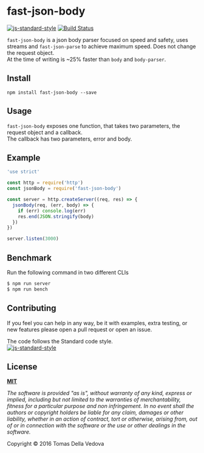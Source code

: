 # fast-json-body
[![js-standard-style](https://img.shields.io/badge/code%20style-standard-brightgreen.svg?style=flat)](http://standardjs.com/) [![Build Status](https://travis-ci.org/delvedor/fast-json-body.svg?branch=master)](https://travis-ci.org/delvedor/fast-json-body)

`fast-json-body` is a json body parser focused on speed and safety, uses streams and `fast-json-parse` to achieve maximum speed. Does not change the request object.  
At the time of writing is ~25% faster than `body` and `body-parser`.


## Install
```
npm install fast-json-body --save
```

## Usage
`fast-json-body` exposes one function, that takes two parameters, the request object and a callback.  
The callback has two parameters, error and body.

## Example
```js
'use strict'

const http = require('http')
const jsonBody = require('fast-json-body')

const server = http.createServer((req, res) => {
  jsonBody(req, (err, body) => {
    if (err) console.log(err)
    res.end(JSON.stringify(body)
  })
})

server.listen(3000)
```

## Benchmark
Run the following command in two different CLIs
```bash
$ npm run server
$ npm run bench
```

## Contributing
If you feel you can help in any way, be it with examples, extra testing, or new features please open a pull request or open an issue.

The code follows the Standard code style.  
[![js-standard-style](https://cdn.rawgit.com/feross/standard/master/badge.svg)](https://github.com/feross/standard)

## License
**[MIT](https://github.com/delvedor/fast-json-body/blob/master/LICENSE)**

*The software is provided "as is", without warranty of any kind, express or implied, including but not limited to the warranties of merchantability, fitness for a particular purpose and non infringement. In no event shall the authors or copyright holders be liable for any claim, damages or other liability, whether in an action of contract, tort or otherwise, arising from, out of or in connection with the software or the use or other dealings in the software.*

Copyright © 2016 Tomas Della Vedova
